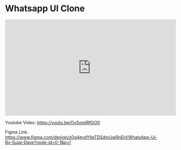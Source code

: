 # Whatsapp UI Clone

<iframe width="560" height="315" src="https://www.youtube.com/embed/Oy5omIRfGO0?si=j82SEbZWd35Wh1_P" title="YouTube video player" frameborder="0" allow="accelerometer; autoplay; clipboard-write; encrypted-media; gyroscope; picture-in-picture; web-share" referrerpolicy="strict-origin-when-cross-origin" allowfullscreen></iframe>

Youtube Video: https://youtu.be/Oy5omIRfGO0

Figma Link: https://www.figma.com/design/z0g4eydYIIeTDSdmUwRnEH/WhatsApp-Ui-By-Sujal-Dave?node-id=0-1&p=f
